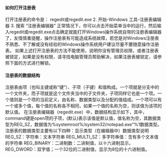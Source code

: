 #### 如何打开注册表

打开注册表的命令是：
regedit或regedit.exe
2. 开始-Windows 工具-注册表编辑器
3. 搜索 “注册表编辑器”
正常情况下，你可以点击开始菜单当中的运行，然后输入regedit或regedit.exe点击确定就能打开Windows操作系统自带的注册表编辑器了，友情慎重提醒，操作注册表有可能造成系统故障，若您是对Windows注册表不熟悉、不了解或没有经验的Windows操作系统用户建议尽量不要随意操作注册表。
如果上述打开注册表的方法不能使用，说明你没有管理员权限，或者注册表被锁定，如果是没有权限，请寻找电脑管理员帮助解决，如果注册表被锁定，请参照下面的方式进行解锁。

#### 注册表的数据结构

注册表由项（也叫主键或称“键”）、子项（子键）和值构成。一个项就是分支中的一个文件夹，而子项就是这个文件夹当中的子文件夹，子项同样它也是一个项。一个值则是一个项的当前定义，由名称、数据类型以及分配的值组成。一个项可以有一个或多个值，每个值的名称各不相同，如果一个值的名称为空，则该值为该项的默认值。
在注册表编辑器（regedit.exe）中，数据结构显示如下，其中，command键是open项的子项，(默认)表示该值是默认值，值名称为空，其数据类型为REG_SZ，数据值为%systemroot%/system32/notepad.exe"%1数据类型。
注册表的数据类型主要有以下四种：显示类型（在编辑器中）数据类型说明
REG_SZ：字符串：文本字符串
REG_MULTI_SZ：多字符串值：含有多个文本值的字符串
REG_BINARY：二进制数：二进制值，以十六进制显示，
REG_DWORD：双字值；一个32位的二进制值，显示为8位的十六进制值。